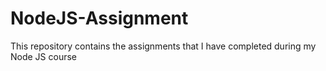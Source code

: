 # NodeJS-Assignment
This repository contains the assignments that I have completed during my Node JS course
